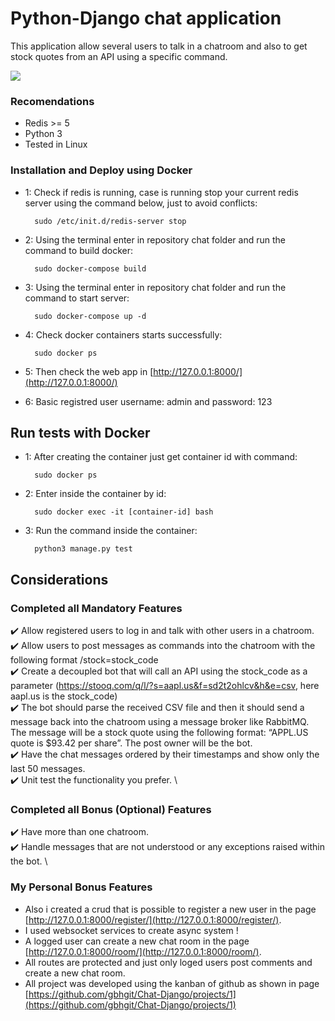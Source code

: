 # Python-Django chat application
This application allow several users to talk in a chatroom and also to get stock quotes
from an API using a specific command.

![](https://github.com/gbhgit/Chat-Django/blob/main/images/front.png)

### Recomendations
  - Redis >= 5
  - Python 3
  - Tested in Linux

### Installation and Deploy using Docker
- 1: Check if redis is running, case is running stop your current redis server using the command below, just to avoid conflicts:
		
		sudo /etc/init.d/redis-server stop
- 2: Using the terminal enter in repository chat folder and run the command to build docker:
		
		sudo docker-compose build
- 3: Using the terminal enter in repository chat folder and run the command to start server:
		
		sudo docker-compose up -d 
- 4: Check docker containers starts successfully:
	   	
		sudo docker ps
- 5: Then check the web app in [http://127.0.0.1:8000/](http://127.0.0.1:8000/)
- 6: Basic registred user username: admin and password: 123


## Run tests with Docker
- 1: After creating the container just get container id with command:

		sudo docker ps
- 2: Enter inside the container by id:

		sudo docker exec -it [container-id] bash
- 3: Run the command inside the container:

		python3 manage.py test
		
## Considerations
### Completed all Mandatory Features
:heavy_check_mark: Allow registered users to log in and talk with other users in a chatroom. \
:heavy_check_mark: Allow users to post messages as commands into the chatroom with the following format
/stock=stock_code \
:heavy_check_mark: Create a decoupled bot that will call an API using the stock_code as a parameter
(https://stooq.com/q/l/?s=aapl.us&f=sd2t2ohlcv&h&e=csv, here aapl.us is the
stock_code) \
:heavy_check_mark: The bot should parse the received CSV file and then it should send a message back into
the chatroom using a message broker like RabbitMQ. The message will be a stock quote
using the following format: “APPL.US quote is $93.42 per share”. The post owner will be
the bot. \
:heavy_check_mark: Have the chat messages ordered by their timestamps and show only the last 50
messages. \
:heavy_check_mark: Unit test the functionality you prefer. \

### Completed all Bonus (Optional) Features
:heavy_check_mark: Have more than one chatroom. \
:heavy_check_mark: Handle messages that are not understood or any exceptions raised within the bot. \

### My Personal Bonus Features
+ Also i created a crud that is possible to register a new user in the page [http://127.0.0.1:8000/register/](http://127.0.0.1:8000/register/).
+ I used websocket services to create async system !
+ A logged user can create a new chat room in the page [http://127.0.0.1:8000/room/](http://127.0.0.1:8000/room/).
+ All routes are protected and just only loged users post comments and create a new chat room.
+ All project was developed using the kanban of github as shown in page [https://github.com/gbhgit/Chat-Django/projects/1](https://github.com/gbhgit/Chat-Django/projects/1)
